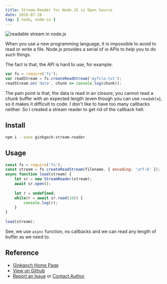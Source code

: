 ```yaml
---
title: Stream Reader for Node.JS is Open Source
date: 2018-07-28
tag: [ node, node-io ]
---
```

![readable stream in node.js](/post-imgs/20180728/stream-in-node.jpeg)

When you use a new programming language, it is impossible to avoid to read or write a file. Node.js provides a serial of io APIs to help you to do such things.
<!-- more --> 

The fact is that, the API is hard to use, for example:
```js
var fs = require('fs');
var readStream = fs.createReadStream('myfile.txt');
readStream.on('data', chunk => console.log(chunk));
```

The pain point is that, the data is read in an closure, you cannot read a chunk buffer with an expected length (even though you can use `readable`), so it makes it difficult to code. I don't like to have too many callbacks neither. So I created a stream reader to get rid of the callback hell.

## Install
```bash
npm i --save ginkgoch-stream-reader
```

## Usage
```js
const fs = require('fs');
const stream = fs.createReadStream(filename, { encoding: 'utf-8' });
async function load(stream) {
    let sr = new StreamReader(stream);
    await sr.open();
    
    let r = undefined;
    while(r = await sr.read(16)) {
        console.log(r);
    }
}
 
load(stream);
```

See, we use `async` function, no callbacks and we can read any length of buffer as we need to.

## Reference
* [Ginkgoch Home Page](https://ginkgoch.com)
* [View on Github](https://github.com/ginkgoch/node-stream-reader)
* [Report an Issue](https://github.com/ginkgoch/node-stream-reader/issues) or [Contact Author](mailto:ginkgoch@outlook.com)
